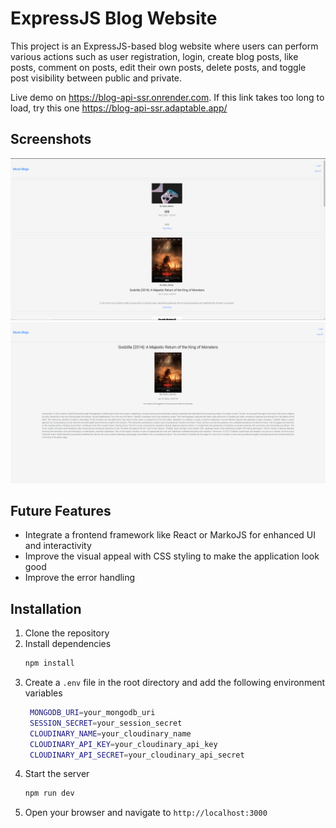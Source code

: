 # ExpressJS Blog Website

This project is an ExpressJS-based blog website where users can perform various actions such as user registration, login, create blog posts, like posts, comment on posts, edit their own posts, delete posts, and toggle post visibility between public and private. 

Live demo on https://blog-api-ssr.onrender.com. If this link takes too long to load, try this one https://blog-api-ssr.adaptable.app/

## Screenshots

![Home Page](./public/images/screenshots/Capture1.PNG)
![Post Page](./public/images/screenshots/Capture2.PNG)

## Future Features

- Integrate a frontend framework like React or MarkoJS for enhanced UI and interactivity
- Improve the visual appeal with CSS styling to make the application look good
- Improve the error handling

## Installation

1. Clone the repository
2. Install dependencies
   ```sh
   npm install
   ```
3. Create a `.env` file in the root directory and add the following environment variables
   ```sh
    MONGODB_URI=your_mongodb_uri
    SESSION_SECRET=your_session_secret
    CLOUDINARY_NAME=your_cloudinary_name
    CLOUDINARY_API_KEY=your_cloudinary_api_key
    CLOUDINARY_API_SECRET=your_cloudinary_api_secret
    ```
4. Start the server
    ```sh
    npm run dev
    ```
5. Open your browser and navigate to `http://localhost:3000`